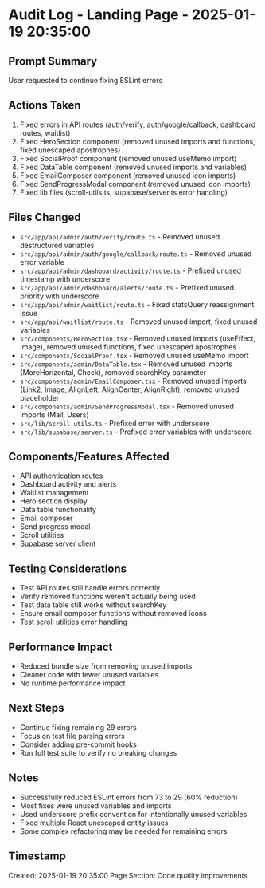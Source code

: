 # Audit Log - Landing Page - 2025-01-19 20:35:00

## Prompt Summary
User requested to continue fixing ESLint errors

## Actions Taken
1. Fixed errors in API routes (auth/verify, auth/google/callback, dashboard routes, waitlist)
2. Fixed HeroSection component (removed unused imports and functions, fixed unescaped apostrophes)
3. Fixed SocialProof component (removed unused useMemo import)
4. Fixed DataTable component (removed unused imports and variables)
5. Fixed EmailComposer component (removed unused icon imports)
6. Fixed SendProgressModal component (removed unused icon imports)
7. Fixed lib files (scroll-utils.ts, supabase/server.ts error handling)

## Files Changed
- `src/app/api/admin/auth/verify/route.ts` - Removed unused destructured variables
- `src/app/api/admin/auth/google/callback/route.ts` - Removed unused error variable
- `src/app/api/admin/dashboard/activity/route.ts` - Prefixed unused timestamp with underscore
- `src/app/api/admin/dashboard/alerts/route.ts` - Prefixed unused priority with underscore
- `src/app/api/admin/waitlist/route.ts` - Fixed statsQuery reassignment issue
- `src/app/api/waitlist/route.ts` - Removed unused import, fixed unused variables
- `src/components/HeroSection.tsx` - Removed unused imports (useEffect, Image), removed unused functions, fixed unescaped apostrophes
- `src/components/SocialProof.tsx` - Removed unused useMemo import
- `src/components/admin/DataTable.tsx` - Removed unused imports (MoreHorizontal, Check), removed searchKey parameter
- `src/components/admin/EmailComposer.tsx` - Removed unused imports (Link2, Image, AlignLeft, AlignCenter, AlignRight), removed unused placeholder
- `src/components/admin/SendProgressModal.tsx` - Removed unused imports (Mail, Users)
- `src/lib/scroll-utils.ts` - Prefixed error with underscore
- `src/lib/supabase/server.ts` - Prefixed error variables with underscore

## Components/Features Affected
- API authentication routes
- Dashboard activity and alerts
- Waitlist management
- Hero section display
- Data table functionality
- Email composer
- Send progress modal
- Scroll utilities
- Supabase server client

## Testing Considerations
- Test API routes still handle errors correctly
- Verify removed functions weren't actually being used
- Test data table still works without searchKey
- Ensure email composer functions without removed icons
- Test scroll utilities error handling

## Performance Impact
- Reduced bundle size from removing unused imports
- Cleaner code with fewer unused variables
- No runtime performance impact

## Next Steps
- Continue fixing remaining 29 errors
- Focus on test file parsing errors
- Consider adding pre-commit hooks
- Run full test suite to verify no breaking changes

## Notes
- Successfully reduced ESLint errors from 73 to 29 (60% reduction)
- Most fixes were unused variables and imports
- Used underscore prefix convention for intentionally unused variables
- Fixed multiple React unescaped entity issues
- Some complex refactoring may be needed for remaining errors

## Timestamp
Created: 2025-01-19 20:35:00
Page Section: Code quality improvements